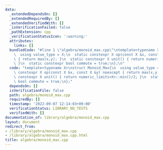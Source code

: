 ```yaml
---
data:
  _extendedDependsOn: []
  _extendedRequiredBy: []
  _extendedVerifiedWith: []
  _isVerificationFailed: false
  _pathExtension: cpp
  _verificationStatusIcon: ':warning:'
  attributes:
    links: []
  bundledCode: "#line 1 \"algebra/monoid_max.cpp\"\ntemplate<typename X>\nstruct Monoid_Max{\n\
    \  using value_type = X;\n  static constexpr X op(const X &x, const X &y) noexcept\
    \ { return max(x,y); }\n  static constexpr X unit() { return numeric_limits<X>::min()/2;\
    \ }\n  static constexpr bool commute = true;\n};\n"
  code: "template<typename X>\nstruct Monoid_Max{\n  using value_type = X;\n  static\
    \ constexpr X op(const X &x, const X &y) noexcept { return max(x,y); }\n  static\
    \ constexpr X unit() { return numeric_limits<X>::min()/2; }\n  static constexpr\
    \ bool commute = true;\n};"
  dependsOn: []
  isVerificationFile: false
  path: algebra/monoid_max.cpp
  requiredBy: []
  timestamp: '2022-09-07 12:14:03+09:00'
  verificationStatus: LIBRARY_NO_TESTS
  verifiedWith: []
documentation_of: library/algebra/monoid_max.cpp
layout: document
redirect_from:
- /library/algebra/monoid_max.cpp
- /library/algebra/monoid_max.cpp.html
title: algebra/monoid_max.cpp
---
```

